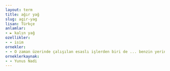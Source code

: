 ```yaml
---
layout: term
title: ağır yağ
slug: agir-yag
lisan: Türkçe
anlamlar:
- ► kalın yağ
ozellikler:
- - isim
ornekler:
- - O zaman üzerinde çalışılan esaslı işlerden biri de ... benzin yerine ağır yağ kullanmak imkânının bulunması için yapılmakta olan tetkikler ve tecrübeler idi .
orneklerkaynak:
- - Yunus Nadi
---
```

